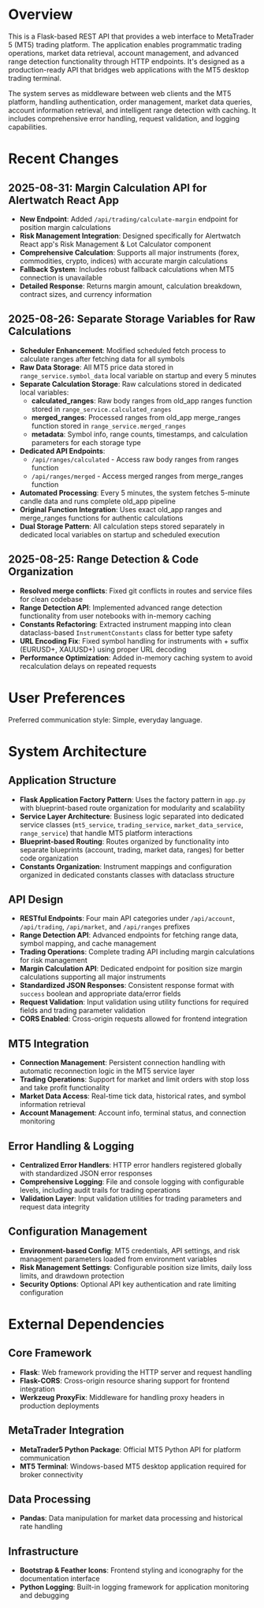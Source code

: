 # Overview

This is a Flask-based REST API that provides a web interface to MetaTrader 5 (MT5) trading platform. The application enables programmatic trading operations, market data retrieval, account management, and advanced range detection functionality through HTTP endpoints. It's designed as a production-ready API that bridges web applications with the MT5 desktop trading terminal.

The system serves as middleware between web clients and the MT5 platform, handling authentication, order management, market data queries, account information retrieval, and intelligent range detection with caching. It includes comprehensive error handling, request validation, and logging capabilities.

# Recent Changes

## 2025-08-31: Margin Calculation API for Alertwatch React App
- **New Endpoint**: Added `/api/trading/calculate-margin` endpoint for position margin calculations
- **Risk Management Integration**: Designed specifically for Alertwatch React app's Risk Management & Lot Calculator component
- **Comprehensive Calculation**: Supports all major instruments (forex, commodities, crypto, indices) with accurate margin calculations
- **Fallback System**: Includes robust fallback calculations when MT5 connection is unavailable
- **Detailed Response**: Returns margin amount, calculation breakdown, contract sizes, and currency information

## 2025-08-26: Separate Storage Variables for Raw Calculations
- **Scheduler Enhancement**: Modified scheduled fetch process to calculate ranges after fetching data for all symbols
- **Raw Data Storage**: All MT5 price data stored in `range_service.symbol_data` local variable on startup and every 5 minutes
- **Separate Calculation Storage**: Raw calculations stored in dedicated local variables:
  - **calculated_ranges**: Raw body ranges from old_app ranges function stored in `range_service.calculated_ranges`
  - **merged_ranges**: Processed ranges from old_app merge_ranges function stored in `range_service.merged_ranges`
  - **metadata**: Symbol info, range counts, timestamps, and calculation parameters for each storage type
- **Dedicated API Endpoints**: 
  - `/api/ranges/calculated` - Access raw body ranges from ranges function
  - `/api/ranges/merged` - Access merged ranges from merge_ranges function
- **Automated Processing**: Every 5 minutes, the system fetches 5-minute candle data and runs complete old_app pipeline
- **Original Function Integration**: Uses exact old_app ranges and merge_ranges functions for authentic calculations
- **Dual Storage Pattern**: All calculation steps stored separately in dedicated local variables on startup and scheduled execution

## 2025-08-25: Range Detection & Code Organization
- **Resolved merge conflicts**: Fixed git conflicts in routes and service files for clean codebase
- **Range Detection API**: Implemented advanced range detection functionality from user notebooks with in-memory caching
- **Constants Refactoring**: Extracted instrument mapping into clean dataclass-based `InstrumentConstants` class for better type safety
- **URL Encoding Fix**: Fixed symbol handling for instruments with + suffix (EURUSD+, XAUUSD+) using proper URL decoding
- **Performance Optimization**: Added in-memory caching system to avoid recalculation delays on repeated requests

# User Preferences

Preferred communication style: Simple, everyday language.

# System Architecture

## Application Structure
- **Flask Application Factory Pattern**: Uses the factory pattern in `app.py` with blueprint-based route organization for modularity and scalability
- **Service Layer Architecture**: Business logic separated into dedicated service classes (`mt5_service`, `trading_service`, `market_data_service`, `range_service`) that handle MT5 platform interactions
- **Blueprint-based Routing**: Routes organized by functionality into separate blueprints (account, trading, market data, ranges) for better code organization
- **Constants Organization**: Instrument mappings and configuration organized in dedicated constants classes with dataclass structure

## API Design
- **RESTful Endpoints**: Four main API categories under `/api/account`, `/api/trading`, `/api/market`, and `/api/ranges` prefixes
- **Range Detection API**: Advanced endpoints for fetching range data, symbol mapping, and cache management
- **Trading Operations**: Complete trading API including margin calculations for risk management
- **Margin Calculation API**: Dedicated endpoint for position size margin calculations supporting all major instruments
- **Standardized JSON Responses**: Consistent response format with `success` boolean and appropriate data/error fields
- **Request Validation**: Input validation using utility functions for required fields and trading parameter validation
- **CORS Enabled**: Cross-origin requests allowed for frontend integration

## MT5 Integration
- **Connection Management**: Persistent connection handling with automatic reconnection logic in the MT5 service layer
- **Trading Operations**: Support for market and limit orders with stop loss and take profit functionality
- **Market Data Access**: Real-time tick data, historical rates, and symbol information retrieval
- **Account Management**: Account info, terminal status, and connection monitoring

## Error Handling & Logging
- **Centralized Error Handlers**: HTTP error handlers registered globally with standardized JSON error responses
- **Comprehensive Logging**: File and console logging with configurable levels, including audit trails for trading operations
- **Validation Layer**: Input validation utilities for trading parameters and request data integrity

## Configuration Management
- **Environment-based Config**: MT5 credentials, API settings, and risk management parameters loaded from environment variables
- **Risk Management Settings**: Configurable position size limits, daily loss limits, and drawdown protection
- **Security Options**: Optional API key authentication and rate limiting configuration

# External Dependencies

## Core Framework
- **Flask**: Web framework providing the HTTP server and request handling
- **Flask-CORS**: Cross-origin resource sharing support for frontend integration
- **Werkzeug ProxyFix**: Middleware for handling proxy headers in production deployments

## MetaTrader Integration
- **MetaTrader5 Python Package**: Official MT5 Python API for platform communication
- **MT5 Terminal**: Windows-based MT5 desktop application required for broker connectivity

## Data Processing
- **Pandas**: Data manipulation for market data processing and historical rate handling

## Infrastructure
- **Bootstrap & Feather Icons**: Frontend styling and iconography for the documentation interface
- **Python Logging**: Built-in logging framework for application monitoring and debugging